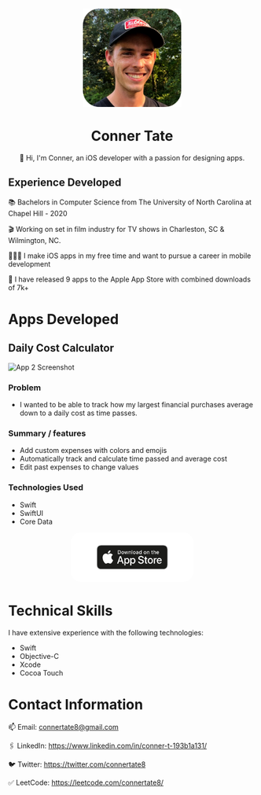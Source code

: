 <p align="center">
  <img src="profile_picture.png" width="200" height="200">
</p>
<h1 align="center">
Conner Tate
</h1>
<p align="center">
👋 Hi, I'm Conner, an iOS developer with a passion for designing apps. 
</p>

## Experience Developed
📚 Bachelors in Computer Science from The University of North Carolina at Chapel Hill - 2020

🎬 Working on set in film industry for TV shows in Charleston, SC & Wilmington, NC.

👨🏻‍💻 I make iOS apps in my free time and want to pursue a career in mobile development

📱 I have released 9 apps to the Apple App Store with combined downloads of 7k+


# Apps Developed

## Daily Cost Calculator 

![App 2 Screenshot](app_2_screenshot.png)

### Problem
- I wanted to be able to track how my largest financial purchases average down to a daily cost as time passes.

### Summary / features
- Add custom expenses with colors and emojis
- Automatically track and calculate time passed and average cost
- Edit past expenses to change values

### Technologies Used
- Swift
- SwiftUI
- Core Data

<p align="center">
  <a href="https://apps.apple.com/us/app/daily-cost-calculator/id6443849658">
    <img src="appStore.png" alt="Image" width="250" height="100" style="border-radius:20px;">
  </a>
</p>


# Technical Skills

I have extensive experience with the following technologies:
- Swift
- Objective-C
- Xcode
- Cocoa Touch

# Contact Information
  
📫 Email: connertate8@gmail.com

🖇️ LinkedIn: https://www.linkedin.com/in/conner-t-193b1a131/

🐦 Twitter: https://twitter.com/connertate8

✅ LeetCode: https://leetcode.com/connertate8/
